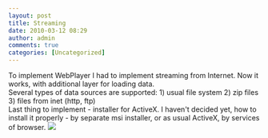 ```yaml
---
layout: post
title: Streaming
date: 2010-03-12 08:29
author: admin
comments: true
categories: [Uncategorized]
---
```

To implement WebPlayer I had to implement streaming from Internet. Now it works, with additional layer for loading data.  <br />  Several types of data sources are supported:  1) usual file system  2) zip files  3) files from inet (http, ftp)  <br />  Last thing to implement - installer for ActiveX. I haven't decided yet, how to install it properly - by separate msi installer, or as usual ActiveX, by services of browser.   <img src="http://lh4.ggpht.com/_LfYx03jjmdk/SGgkmN_3VkI/AAAAAAAAAEE/h7YEz75KKPQ/s288/Single%202008-06-30%2003-15-17-78.jpg" />
